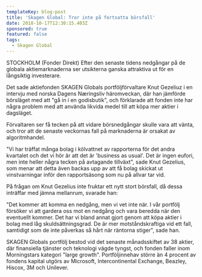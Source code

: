 ```yaml
---
templateKey: blog-post
title: 'Skagen Global: Tror inte på fortsatta börsfall'
date: 2018-10-17T12:30:15.403Z
sponsored: true
featured: false
tags:
  - Skagen Global
---
```

STOCKHOLM (Fonder Direkt) Efter den senaste tidens nedgångar på de globala aktiemarknaderna ser utsikterna ganska attraktiva ut för en långsiktig investerare. 



Det sade aktiefonden SKAGEN Globals portföljförvaltare Knut Gezeliuz i en intervju med norska Dagens Næringsliv häromveckan, där han jämförde börsläget med att "gå in i en godisbutik", och förklarade att fonden inte har några problem med att använda likvida medel till att köpa mer aktier i dagsläget.



Förvaltaren ser få tecken på att vidare börsnedgångar skulle vara att vänta, och tror att de senaste veckornas fall på marknaderna är orsakat av algoritmhandel.



"Vi har träffat många bolag i kölvattnet av rapporterna för det andra kvartalet och det vi hör är att det är 'business as usual'. Det är ingen eufori, men inte heller några tecken på avtagande tillväxt", sade Knut Gezelius, som menar att detta även backas upp av att få bolag skickat ut vinstvarningar inför den rapportsäsong som nu på allvar tar vid.



På frågan om Knut Gezelius inte fruktar ett nytt stort börsfall, då dessa inträffar med jämna mellanrum, svarade han:



"Det kommer att komma en nedgång, men vi vet inte när. I vår portfölj försöker vi att gardera oss mot en nedgång och vara beredda när den eventuellt kommer. Det har vi bland annat gjort genom att köpa aktier i bolag med låg skuldsättningsgrad. De är mer motståndskraftiga vid ett fall, samtidigt som de inte påverkas så hårt när räntorna stiger", sade han.



SKAGEN Globals portfölj bestod vid det senaste månadsskiftet av 38 aktier, där finansiella tjänster och teknologi vägde tyngst, och fonden faller inom Morningstars kategori "large growth". Portföljinnehav större än 4 procent av fondens kapital utgörs av Microsoft, Intercontinental Exchange, Beazley, Hiscox, 3M och Unilever.
